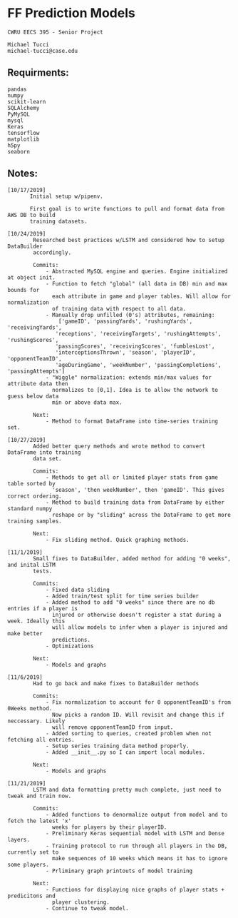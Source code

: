 # FF Prediction Models
    CWRU EECS 395 - Senior Project

    Michael Tucci
    michael-tucci@case.edu

## Requirments:
    pandas
    numpy
    scikit-learn
    SQLAlchemy
    PyMySQL
    mysql
    Keras
    tensorflow
    matplotlib
    h5py
    seaborn
    
## Notes:
    [10/17/2019]
           Initial setup w/pipenv.
           
           First goal is to write functions to pull and format data from AWS DB to build
           training datasets.
           
    [10/24/2019]
            Researched best practices w/LSTM and considered how to setup DataBuilder 
            accordingly.
            
            Commits:
                - Abstracted MySQL engine and queries. Engine initialized at object init.
                - Function to fetch "global" (all data in DB) min and max bounds for
                  each attribute in game and player tables. Will allow for normalization
                  of training data with respect to all data.
                - Manually drop unfilled (0's) attributes, remaining:
                    ['gameID', 'passingYards', 'rushingYards', 'receivingYards',
                   'receptions', 'receivingTargets', 'rushingAttempts', 'rushingScores',
                   'passingScores', 'receivingScores', 'fumblesLost',
                   'interceptionsThrown', 'season', 'playerID', 'opponentTeamID',
                   'ageDuringGame', 'weekNumber', 'passingCompletions', 'passingAttempts']
                - "Wiggle" normalization: extends min/max values for attribute data then
                  normalizes to [0,1]. Idea is to allow the network to guess below data
                  min or above data max.       
            
            Next:
                - Method to format DataFrame into time-series training set.
            
    [10/27/2019]
            Added better query methods and wrote method to convert DataFrame into training
            data set.
            
            Commits:
                - Methods to get all or limited player stats from game table sorted by
                  'season', 'then weekNumber', then 'gameID'. This gives correct ordering.
                - Method to build training data from DataFrame by either standard numpy
                  reshape or by "sliding" across the DataFrame to get more training samples.
                  
            Next:
                - Fix sliding method. Quick graphing methods.
                
    [11/1/2019]
            Small fixes to DataBuilder, added method for adding "0 weeks", and inital LSTM 
            tests.
            
            Commits:
                - Fixed data sliding
                - Added train/test split for time series builder
                - Added method to add "0 weeks" since there are no db entries if a player is
                  injured or otherwise doesn't register a stat during a week. Ideally this
                  will allow models to infer when a player is injured and make better 
                  predictions.
                - Optimizations
                
            Next:
                - Models and graphs
                
    [11/6/2019]
            Had to go back and make fixes to DataBuilder methods
            
            Commits:
                - Fix normalization to account for 0 opponentTeamID's from 0Weeks method.
                  Now picks a random ID. Will revisit and change this if neccessary. Likely
                  will remove opponentTeamID from input.
                - Added sorting to queries, created problem when not fetching all entries.
                - Setup series training data method properly.
                - Added __init__.py so I can import local modules.
            
            Next:
                - Models and graphs
    
    [11/21/2019]
            LSTM and data formatting pretty much complete, just need to tweak and train now.
            
            Commits:
                - Added functions to denormalize output from model and to fetch the latest 'x'
                  weeks for players by their playerID.
                - Preliminary Keras sequential model with LSTM and Dense layers.
                - Training protocol to run through all players in the DB, currently set to
                  make sequences of 10 weeks which means it has to ignore some players.
                - Prliminary graph printouts of model training
                
            Next:
                - Functions for displaying nice graphs of player stats + predicitons and 
                  player clustering.
                - Continue to tweak model.
    
    
